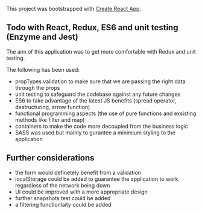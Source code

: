 This project was bootstrapped with [Create React App](https://github.com/facebookincubator/create-react-app).

## Todo with React, Redux, ES6 and unit testing (Enzyme and Jest)

The aim of this application was to get more comfortable with Redux and unit testing.

The following has been used:

- propTypes validation to make sure that we are passing the right data through the props
- unit testing to safeguard the codebase against any future changes
- ES6 to take advantage of the latest JS benefits (spread operator, destructuring, arrow function)
- functional programming aspects (the use of pure functions and exsisting methods like filter and map)
- containers to make the code more decoupled from the business logic
- SASS was used but mainly to gurantee a minimium styling to the application

## Further considerations

- the form would definetely benefit from a validation
- localStorage could be added to guarantee the application to work regardless of the network being down
- UI could be improved with a more appropriate design
- further snapshots test could be added
- a filtering functionlaity could be added
